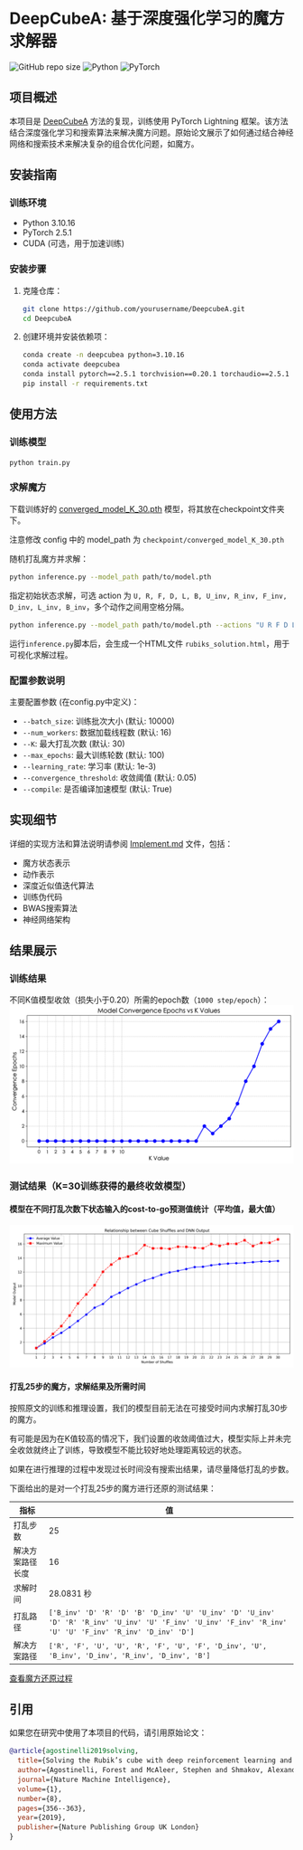 # DeepCubeA: 基于深度强化学习的魔方求解器

![GitHub repo size](https://img.shields.io/github/repo-size/yourusername/DeepcubeA)
![Python](https://img.shields.io/badge/python-3.10%2B-blue)
![PyTorch](https://img.shields.io/badge/pytorch-2.0%2B-orange)

## 项目概述

本项目是 [DeepCubeA](https://cse.sc.edu/~foresta/assets/files/SolvingTheRubiksCubeWithDeepReinforcementLearningAndSearch_Final.pdf) 方法的复现，训练使用 PyTorch Lightning 框架。该方法结合深度强化学习和搜索算法来解决魔方问题。原始论文展示了如何通过结合神经网络和搜索技术来解决复杂的组合优化问题，如魔方。

## 安装指南

### 训练环境

- Python 3.10.16
- PyTorch 2.5.1
- CUDA (可选，用于加速训练)

### 安装步骤

1. 克隆仓库：

   ```bash
   git clone https://github.com/yourusername/DeepcubeA.git
   cd DeepcubeA
   ```

2. 创建环境并安装依赖项：

   ```bash
   conda create -n deepcubea python=3.10.16
   conda activate deepcubea
   conda install pytorch==2.5.1 torchvision==0.20.1 torchaudio==2.5.1 pytorch-cuda=12.1 -c pytorch -c nvidia
   pip install -r requirements.txt
   ```

## 使用方法

### 训练模型

```bash
python train.py
```

### 求解魔方

下载训练好的 [converged_model_K_30.pth](https://drive.google.com/file/d/1eb1SCPS4v-6LkPokrgWh0xfh6GcV_F_a/view?usp=drive_link) 模型，将其放在checkpoint文件夹下。

注意修改 config 中的 model_path 为 `checkpoint/converged_model_K_30.pth`

随机打乱魔方并求解：

```bash
python inference.py --model_path path/to/model.pth
```

指定初始状态求解，可选 action 为 `U, R, F, D, L, B, U_inv, R_inv, F_inv, D_inv, L_inv, B_inv`，多个动作之间用空格分隔。

```bash
python inference.py --model_path path/to/model.pth --actions "U R F D L_inv B_inv"
```

运行`inference.py`脚本后，会生成一个HTML文件 `rubiks_solution.html`，用于可视化求解过程。

### 配置参数说明

主要配置参数 (在config.py中定义)：

- `--batch_size`: 训练批次大小 (默认: 10000)
- `--num_workers`: 数据加载线程数 (默认: 16)
- `--K`: 最大打乱次数 (默认: 30)
- `--max_epochs`: 最大训练轮数 (默认: 100)
- `--learning_rate`: 学习率 (默认: 1e-3)
- `--convergence_threshold`: 收敛阈值 (默认: 0.05)
- `--compile`: 是否编译加速模型 (默认: True)

## 实现细节

详细的实现方法和算法说明请参阅 [Implement.md](Implement.md) 文件，包括：

- 魔方状态表示
- 动作表示
- 深度近似值迭代算法
- 训练伪代码
- BWAS搜索算法
- 神经网络架构

## 结果展示

### 训练结果

不同K值模型收敛（损失小于0.20）所需的epoch数（`1000 step/epoch`）：
  ![k_convergence_epochs](assets/k_convergence_epochs.png)

### 测试结果（K=30训练获得的最终收敛模型）

#### 模型在不同打乱次数下状态输入的cost-to-go预测值统计（平均值，最大值）

  ![model_output](assets/model_output_vs_shuffles.png)

#### 打乱25步的魔方，求解结果及所需时间

按照原文的训练和推理设置，我们的模型目前无法在可接受时间内求解打乱30步的魔方。

有可能是因为在K值较高的情况下，我们设置的收敛阈值过大，模型实际上并未完全收敛就终止了训练，导致模型不能比较好地处理距离较远的状态。

如果在进行推理的过程中发现过长时间没有搜索出结果，请尽量降低打乱的步数。

下面给出的是对一个打乱25步的魔方进行还原的测试结果：

| 指标 | 值 |
| --- | --- |
| 打乱步数 | 25 |
| 解决方案路径长度 | 16 |
| 求解时间 | 28.0831 秒 |
| 打乱路径 | `['B_inv' 'D' 'R' 'D' 'B' 'D_inv' 'U' 'U_inv' 'D' 'U_inv' 'D' 'R' 'R_inv' 'U_inv' 'U' 'F_inv' 'U_inv' 'F_inv' 'R_inv' 'U' 'U' 'F_inv' 'R_inv' 'D_inv' 'D']` |
| 解决方案路径 | `['R', 'F', 'U', 'U', 'R', 'F', 'U', 'F', 'D_inv', 'U', 'B_inv', 'D_inv', 'R_inv', 'D_inv', 'B']` |

[查看魔方还原过程](https://xiaofeng218.github.io/DeepcubeA/assets/rubiks_solution.html)

## 引用

如果您在研究中使用了本项目的代码，请引用原始论文：

```bibtex
@article{agostinelli2019solving,
  title={Solving the Rubik’s cube with deep reinforcement learning and search},
  author={Agostinelli, Forest and McAleer, Stephen and Shmakov, Alexander and Baldi, Pierre},
  journal={Nature Machine Intelligence},
  volume={1},
  number={8},
  pages={356--363},
  year={2019},
  publisher={Nature Publishing Group UK London}
}
```

